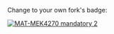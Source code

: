 Change to your own fork's badge:

[![MAT-MEK4270 mandatory 2](https://github.com/ade3108/mandatory2/actions/workflows/main.yml/badge.svg)](https://github.com/ade3108/mandatory2/actions/workflows/main.yml)
